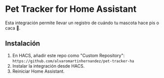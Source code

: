 # Pet Tracker for Home Assistant

Esta integración permite llevar un registro de cuándo tu mascota hace pis o caca 🐾.

## Instalación
1. En HACS, añadir este repo como "Custom Repository":  
   `https://github.com/alvaromartinhernandez/pet-tracker-ha`
2. Instalar la integración desde HACS.
3. Reiniciar Home Assistant.
